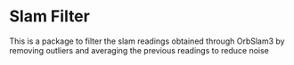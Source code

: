 # Slam Filter
This is a package to filter the slam readings obtained through OrbSlam3 by removing outliers and averaging the previous readings to reduce noise